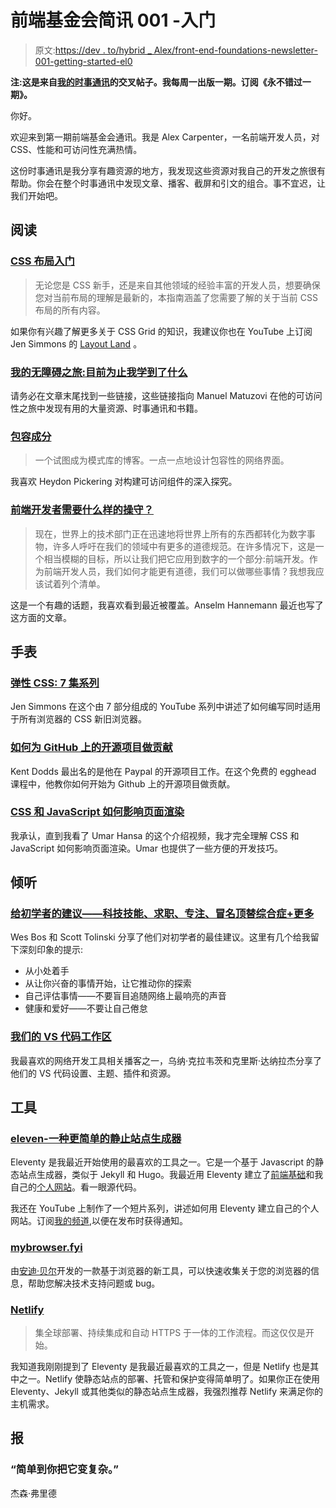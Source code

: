 # 前端基金会简讯 001 -入门

> 原文:[https://dev . to/hybrid _ Alex/front-end-foundations-newsletter-001-getting-started-el0](https://dev.to/hybrid_alex/front-end-foundations-newsletter-001---getting-started-el0)

**注:这是来自[我的时事通讯](https://alexcarpenter.me/newsletter/)的交叉帖子。我每周一出版一期。订阅《永不错过一期》。**

你好。

欢迎来到第一期前端基金会通讯。我是 Alex Carpenter，一名前端开发人员，对 CSS、性能和可访问性充满热情。

这份时事通讯是我分享有趣资源的地方，我发现这些资源对我自己的开发之旅很有帮助。你会在整个时事通讯中发现文章、播客、截屏和引文的组合。事不宜迟，让我们开始吧。

## 阅读

### [CSS 布局入门](https://www.smashingmagazine.com/2018/05/guide-css-layout/)

> 无论您是 CSS 新手，还是来自其他领域的经验丰富的开发人员，想要确保您对当前布局的理解是最新的，本指南涵盖了您需要了解的关于当前 CSS 布局的所有内容。

如果你有兴趣了解更多关于 CSS Grid 的知识，我建议你也在 YouTube 上订阅 Jen Simmons 的 [Layout Land](https://www.youtube.com/channel/UC7TizprGknbDalbHplROtag) 。

### [我的无障碍之旅:目前为止我学到了什么](https://alistapart.com/article/my-accessibility-journey-what-ive-learned-so-far)

请务必在文章末尾找到一些链接，这些链接指向 Manuel Matuzovi 在他的可访问性之旅中发现有用的大量资源、时事通讯和书籍。

### [包容成分](https://inclusive-components.design/)

> 一个试图成为模式库的博客。一点一点地设计包容性的网络界面。

我喜欢 Heydon Pickering 对构建可访问组件的深入探究。

### [前端开发者需要什么样的操守？](https://hiddedevries.nl/en/blog/2018-07-05-what-kind-of-ethics-do-front-end-developers-need)

> 现在，世界上的技术部门正在迅速地将世界上所有的东西都转化为数字事物，许多人呼吁在我们的领域中有更多的道德规范。在许多情况下，这是一个相当模糊的目标，所以让我们把它应用到数字的一个部分:前端开发。作为前端开发人员，我们如何才能更有道德，我们可以做哪些事情？我想我应该试着列个清单。

这是一个有趣的话题，我喜欢看到最近被覆盖。Anselm Hannemann 最近也写了这方面的文章。

## 手表

### [弹性 CSS: 7 集系列](https://www.youtube.com/playlist?list=PLbSquHt1VCf1kpv9WRGMCA9_Nn4vCLZ9Y)

Jen Simmons 在这个由 7 部分组成的 YouTube 系列中讲述了如何编写同时适用于所有浏览器的 CSS 新旧浏览器。

### [如何为 GitHub 上的开源项目做贡献](https://egghead.io/courses/how-to-contribute-to-an-open-source-project-on-github)

Kent Dodds 最出名的是他在 Paypal 的开源项目工作。在这个免费的 egghead 课程中，他教你如何开始为 Github 上的开源项目做贡献。

### [CSS 和 JavaScript 如何影响页面渲染](https://www.youtube.com/watch?v=XeMDXlJ051s)

我承认，直到我看了 Umar Hansa 的这个介绍视频，我才完全理解 CSS 和 JavaScript 如何影响页面渲染。Umar 也提供了一些方便的开发技巧。

## 倾听

### [给初学者的建议——科技技能、求职、专注、冒名顶替综合症+更多](https://syntax.fm/show/058/advice-for-beginners-tech-skills-applying-for-jobs-focus-imposter-syndrome-more)

Wes Bos 和 Scott Tolinski 分享了他们对初学者的最佳建议。这里有几个给我留下深刻印象的提示:

*   从小处着手
*   从让你兴奋的事情开始，让它推动你的探索
*   自己评估事情——不要盲目追随网络上最响亮的声音
*   健康和爱好——不要让自己倦怠

### [我们的 VS 代码工作区](https://spec.fm/podcasts/toolsday/161302)

我最喜欢的网络开发工具相关播客之一，乌纳·克拉韦茨和克里斯·达纳拉杰分享了他们的 VS 代码设置、主题、插件和资源。

## 工具

### [eleven-一种更简单的静止站点生成器](https://www.11ty.io/)

Eleventy 是我最近开始使用的最喜欢的工具之一。它是一个基于 Javascript 的静态站点生成器，类似于 Jekyll 和 Hugo。我最近用 Eleventy 建立了[前端基础](https://github.com/alexcarpenter/frontend-foundations)和我自己的[个人网站](https://github.com/alexcarpenter/alexcarpenter.me)。看一眼源代码。

我还在 YouTube 上制作了一个短片系列，讲述如何用 Eleventy 建立自己的个人网站。订阅[我的频道](https://www.youtube.com/channel/UC2jJoQlzvLPvnYfowAEVaOg),以便在发布时获得通知。

### [mybrowser.fyi](https://mybrowser.fyi/)

由[安迪·贝尔](https://twitter.com/hankchizljaw)开发的一款基于浏览器的新工具，可以快速收集关于您的浏览器的信息，帮助您解决技术支持问题或 bug。

### [Netlify](https://www.netlify.com/)

> 集全球部署、持续集成和自动 HTTPS 于一体的工作流程。而这仅仅是开始。

我知道我刚刚提到了 Eleventy 是我最近最喜欢的工具之一，但是 Netlify 也是其中之一。Netlify 使静态站点的部署、托管和保护变得简单明了。如果你正在使用 Eleventy、Jekyll 或其他类似的静态站点生成器，我强烈推荐 Netlify 来满足你的主机需求。

## 报

### “简单到你把它变复杂。”

杰森·弗里德